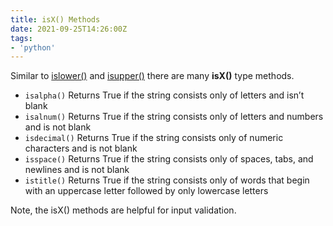 ```yaml
---
title: isX() Methods
date: 2021-09-25T14:26:00Z
tags:
- 'python'
---
```


Similar to [islower()](20210925142308-islower.md) and [isupper()](20210925142111-isupper.md)
there are many **isX()** type methods.

* `isalpha()` Returns True if the string consists only of letters and isn’t blank
* `isalnum()` Returns True if the string consists only of letters and numbers 
  and is not blank
* `isdecimal()` Returns True if the string consists only of numeric characters
  and is not blank
* `isspace()` Returns True if the string consists only of spaces, tabs, and
  newlines and is not blank 
* `istitle()` Returns True if the string consists only of words that begin
  with an uppercase letter followed by only lowercase letters

Note, the isX() methods are helpful for input validation.
